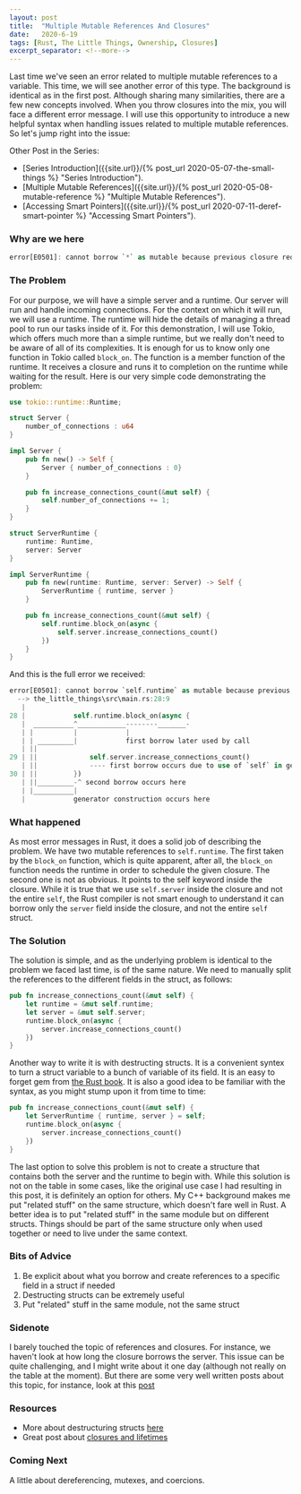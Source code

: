 ```yaml
---
layout: post
title:  "Multiple Mutable References And Closures"
date:   2020-6-19
tags: [Rust, The Little Things, Ownership, Closures]
excerpt_separator: <!--more-->
---
```


Last time we've seen an error related to multiple mutable references to a variable. This time, we will see another error of this type. The background is identical as in the first post. Although sharing many similarities, there are a few new concepts involved. When you throw closures into the mix, you will face a different error message. I will use this opportunity to introduce a new helpful syntax when handling issues related to multiple mutable references. So let's jump right into the issue:
<!--more-->

Other Post in the Series:
* [Series Introduction]({{site.url}}/{% post_url 2020-05-07-the-small-things %} "Series Introduction").
* [Multiple Mutable References]({{site.url}}/{% post_url 2020-05-08-mutable-reference %} "Multiple Mutable References").
* [Accessing Smart Pointers]({{site.url}}/{% post_url 2020-07-11-deref-smart-pointer %} "Accessing Smart Pointers").

### Why are we here
```rust
error[E0501]: cannot borrow `*` as mutable because previous closure requires unique access
```

### The Problem
For our purpose, we will have a simple server and a runtime. Our server will run and handle incoming connections. For the context on which it will run, we will use a runtime. The runtime will hide the details of managing a thread pool to run our tasks inside of it. For this demonstration, I will use Tokio, which offers much more than a simple runtime, but we really don't need to be aware of all of its complexities. It is enough for us to know only one function in Tokio called `block_on`. The function is a member function of the runtime. It receives a closure and runs it to completion on the runtime while waiting for the result. Here is our very simple code demonstrating the problem:

```rust
use tokio::runtime::Runtime;

struct Server {
    number_of_connections : u64
}

impl Server {
    pub fn new() -> Self {
        Server { number_of_connections : 0}
    }

    pub fn increase_connections_count(&mut self) {
        self.number_of_connections += 1;
    }
}

struct ServerRuntime {
    runtime: Runtime,
    server: Server
}

impl ServerRuntime {
    pub fn new(runtime: Runtime, server: Server) -> Self {
        ServerRuntime { runtime, server }
    }

    pub fn increase_connections_count(&mut self) {
        self.runtime.block_on(async {
            self.server.increase_connections_count()
        })
    }
}
```

And this is the full error we received:

```rust
error[E0501]: cannot borrow `self.runtime` as mutable because previous closure requires unique access
  --> the_little_things\src\main.rs:28:9
   |
28 |            self.runtime.block_on(async {
   |  __________^____________--------_______-
   | |          |            |
   | | _________|            first borrow later used by call
   | ||
29 | ||             self.server.increase_connections_count()
   | ||             ---- first borrow occurs due to use of `self` in generator
30 | ||         })
   | ||_________-^ second borrow occurs here
   | |__________|
   |            generator construction occurs here
```

### What happened
As most error messages in Rust, it does a solid job of describing the problem. We have two mutable references to `self.runtime`. The first taken by the `block_on` function, which is quite apparent, after all, the `block_on` function needs the runtime in order to schedule the given closure. The second one is not as obvious. It points to the self keyword inside the closure. While it is true that we use `self.server` inside the closure and not the entire `self`, the Rust compiler is not smart enough to understand it can borrow only the `server` field inside the closure, and not the entire `self` struct.

### The Solution
The solution is simple, and as the underlying problem is identical to the problem we faced last time, is of the same nature. We need to manually split the references to the different fields in the struct, as follows:
```rust
pub fn increase_connections_count(&mut self) {
    let runtime = &mut self.runtime;
    let server = &mut self.server;
    runtime.block_on(async {
        server.increase_connections_count()
    })
}
```

Another way to write it is with destructing structs. It is a convenient syntex to turn a struct variable to a bunch of variable of its field. It is an easy to forget gem from [the Rust book](https://doc.rust-lang.org/book/ch18-03-pattern-syntax.html#destructuring-structs "destructuring structs"). It is also a good idea to be familiar with the syntax, as you might stump upon it from time to time:
```rust
pub fn increase_connections_count(&mut self) {
    let ServerRuntime { runtime, server } = self;
    runtime.block_on(async {
        server.increase_connections_count()
    })
}
```

The last option to solve this problem is not to create a structure that contains both the server and the runtime to begin with. While this solution is not on the table in some cases, like the original use case I had resulting in this post, it is definitely an option for others. My C++ background makes me put "related stuff" on the same structure, which doesn't fare well in Rust. A better idea is to put "related stuff" in the same module but on different structs. Things should be part of the same structure only when used together or need to live under the same context. 


### Bits of Advice
1. Be explicit about what you borrow and create references to a specific field in a struct if needed
2. Destructing structs can be extremely useful
3. Put "related" stuff in the same module, not the same struct


### Sidenote 
I barely touched the topic of references and closures. For instance, we haven't look at how long the closure borrows the server. This issue can be quite challenging, and I might write about it one day (although not really on the table at the moment). But there are some very well written posts about this topic, for instance, look at this [post](https://stevedonovan.github.io/rustifications/2018/08/18/rust-closures-are-hard.html "rust closures are hard")

### Resources
* More about destructuring structs [here](https://doc.rust-lang.org/book/ch18-03-pattern-syntax.html#destructuring-structs "destructuring structs")
* Great post about [closures and lifetimes](https://stevedonovan.github.io/rustifications/2018/08/18/rust-closures-are-hard.html "rust closures are hard")

### Coming Next
A little about dereferencing, mutexes, and coercions.